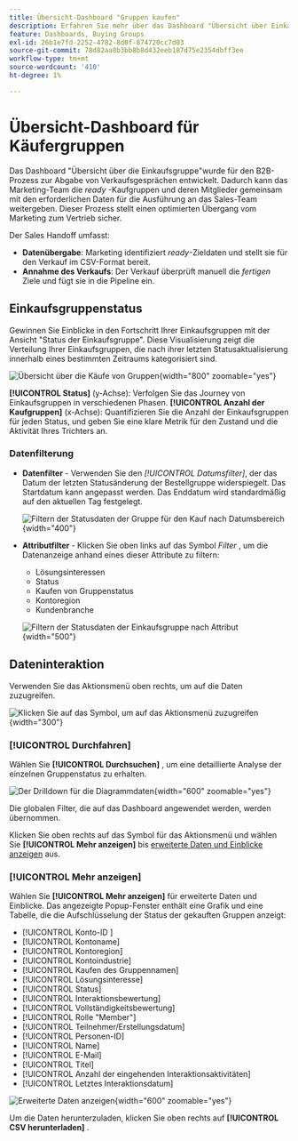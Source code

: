 ```yaml
---
title: Übersicht-Dashboard "Gruppen kaufen"
description: Erfahren Sie mehr über das Dashboard "Übersicht über Einkaufsgruppen"und wie es den Übergabe für Verkäufe durch das Marketing-Team ermöglicht.
feature: Dashboards, Buying Groups
exl-id: 26b1e7fd-2252-4782-8d0f-874720cc7d03
source-git-commit: 78d82aa8b3bb8b8d432eeb187d75e2354dbff3ee
workflow-type: tm+mt
source-wordcount: '410'
ht-degree: 1%

---
```


# Übersicht-Dashboard für Käufergruppen

Das Dashboard &quot;Übersicht über die Einkaufsgruppe&quot;wurde für den B2B-Prozess zur Abgabe von Verkaufsgesprächen entwickelt. Dadurch kann das Marketing-Team die _ready_ -Kaufgruppen und deren Mitglieder gemeinsam mit den erforderlichen Daten für die Ausführung an das Sales-Team weitergeben. Dieser Prozess stellt einen optimierten Übergang vom Marketing zum Vertrieb sicher.

Der Sales Handoff umfasst:

* **Datenübergabe**: Marketing identifiziert _ready_-Zieldaten und stellt sie für den Verkauf im CSV-Format bereit. 
* **Annahme des Verkaufs**: Der Verkauf überprüft manuell die _fertigen_ Ziele und fügt sie in die Pipeline ein.

## Einkaufsgruppenstatus

Gewinnen Sie Einblicke in den Fortschritt Ihrer Einkaufsgruppen mit der Ansicht &quot;Status der Einkaufsgruppe&quot;. Diese Visualisierung zeigt die Verteilung Ihrer Einkaufsgruppen, die nach ihrer letzten Statusaktualisierung innerhalb eines bestimmten Zeitraums kategorisiert sind.

![Übersicht über die Käufe von Gruppen](./assets/buying-groups-overview.png){width="800" zoomable="yes"}

**[!UICONTROL Status]** (y-Achse): Verfolgen Sie das Journey von Einkaufsgruppen in verschiedenen Phasen.
**[!UICONTROL Anzahl der Kaufgruppen]** (x-Achse): Quantifizieren Sie die Anzahl der Einkaufsgruppen für jeden Status, und geben Sie eine klare Metrik für den Zustand und die Aktivität Ihres Trichters an.
<!-- To generate a shareable PDF of your current view, click **[!UICONTROL Export]** at the top-right corner of the page. -->

### Datenfilterung

* **Datenfilter** - Verwenden Sie den _[!UICONTROL Datumsfilter]_, der das Datum der letzten Statusänderung der Bestellgruppe widerspiegelt. Das Startdatum kann angepasst werden. Das Enddatum wird standardmäßig auf den aktuellen Tag festgelegt.

  ![Filtern der Statusdaten der Gruppe für den Kauf nach Datumsbereich](./assets//buying-group-status-filter-date.png){width="400"}

* **Attributfilter** - Klicken Sie oben links auf das Symbol _Filter_ , um die Datenanzeige anhand eines dieser Attribute zu filtern:

   * Lösungsinteressen
   * Status
   * Kaufen von Gruppenstatus
   * Kontoregion
   * Kundenbranche
  <!-- * Account's Industry -->

  ![Filtern der Statusdaten der Einkaufsgruppe nach Attribut](./assets/buying-group-status-drill-through-filters.png){width="500"}

## Dateninteraktion

Verwenden Sie das Aktionsmenü oben rechts, um auf die Daten zuzugreifen.

![Klicken Sie auf das Symbol, um auf das Aktionsmenü zuzugreifen](./assets/buying-group-more-menu.png){width="300"}

### [!UICONTROL Durchfahren]

Wählen Sie **[!UICONTROL Durchsuchen]** , um eine detaillierte Analyse der einzelnen Gruppenstatus zu erhalten.

![Der Drilldown für die Diagrammdaten](./assets/buying-group-status-drill-through-view.png){width="600" zoomable="yes"}

Die globalen Filter, die auf das Dashboard angewendet werden, werden übernommen.

Klicken Sie oben rechts auf das Symbol für das Aktionsmenü und wählen Sie **[!UICONTROL Mehr anzeigen]** bis [erweiterte Daten und Einblicke anzeigen](#view-more) aus.

### [!UICONTROL Mehr anzeigen]

Wählen Sie **[!UICONTROL Mehr anzeigen]** für erweiterte Daten und Einblicke. Das angezeigte Popup-Fenster enthält eine Grafik und eine Tabelle, die die Aufschlüsselung der Status der gekauften Gruppen anzeigt:

* [!UICONTROL Konto-ID ]
* [!UICONTROL Kontoname]
* [!UICONTROL Kontoregion]
* [!UICONTROL Kontoindustrie]
* [!UICONTROL Kaufen des Gruppennamen]
* [!UICONTROL Lösungsinteresse]
* [!UICONTROL Status]
* [!UICONTROL Interaktionsbewertung]
* [!UICONTROL Vollständigkeitsbewertung]
* [!UICONTROL Rolle &quot;Member&quot;]
* [!UICONTROL Teilnehmer/Erstellungsdatum]
* [!UICONTROL Personen-ID]
* [!UICONTROL Name]
* [!UICONTROL E-Mail]
* [!UICONTROL Titel]
* [!UICONTROL Anzahl der eingehenden Interaktionsaktivitäten]
* [!UICONTROL Letztes Interaktionsdatum]

![Erweiterte Daten anzeigen](./assets/buying-group-status-view-more.png){width="600" zoomable="yes"}

Um die Daten herunterzuladen, klicken Sie oben rechts auf **[!UICONTROL CSV herunterladen]** .
